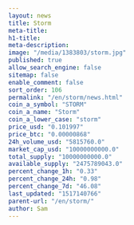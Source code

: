 ```yaml
---
layout: news
title: Storm
meta-title: 
h1-title: 
meta-description: 
image: "/media/1383803/storm.jpg"
published: true
allow_search_engine: false
sitemap: false
enable_comment: false
sort_order: 106
permalink: "/en/storm/news.html"
coin_a_symbol: "STORM"
coin_a_name: "Storm"
coin_a_lower_case: "storm"
price_usd: "0.101997"
price_btc: "0.00000868"
24h_volume_usd: "5815760.0"
market_cap_usd: "10000000000.0"
total_supply: "10000000000.0"
available_supply: "2475789043.0"
percent_change_1h: "0.33"
percent_change_24h: "0.98"
percent_change_7d: "46.08"
last_updated: "1517140766"
parent-url: "/en/storm/"
author: Sam
---
```


